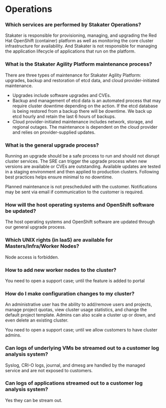 # Operations

### Which services are performed by Stakater Operations?

Stakater is responsible for provisioning, managing, and upgrading the Red Hat OpenShift (container) platform as well as monitoring the core cluster infrastructure for availability. And Stakater is not responsible for managing the application lifecycle of applications that run on the platform.

### What is the Stakater Agility Platform maintenance process?

There are three types of maintenance for Stakater Agility Platform: upgrades, backup and restoration of etcd data, and cloud provider-initiated maintenance.

- Upgrades include software upgrades and CVEs.
- Backup and management of etcd data is an automated process that may require cluster downtime depending on the action. If the etcd database is being restored from a backup there will be downtime. We back up etcd hourly and retain the last 6 hours of backups.
- Cloud provider-initiated maintenance includes network, storage, and regional outages. The maintenance is dependent on the cloud provider and relies on provider-supplied updates.

### What is the general upgrade process?

Running an upgrade should be a safe process to run and should not disrupt cluster services. The SRE can trigger the upgrade process when new versions are available or CVEs are outstanding. Available updates are tested in a staging environment and then applied to production clusters. Following best practices helps ensure minimal to no downtime. 

Planned maintenance is not prescheduled with the customer. Notifications may be sent via email if communication to the customer is required.

### How will the host operating systems and OpenShift software be updated?

The host operating systems and OpenShift software are updated through our general upgrade process.

### Which UNIX rights (in IaaS) are available for Masters/Infra/Worker Nodes?

Node access is forbidden.

### How to add new worker nodes to the cluster?

You need to open a support case; until the feature is added to portal

### How do I make configuration changes to my cluster?

An administrative user has the ability to add/remove users and projects, manage project quotas, view cluster usage statistics, and change the default project template. Admins can also scale a cluster up or down, and even delete an existing cluster.

You need to open a support case; until we allow customers to have cluster admins.

### Can logs of underlying VMs be streamed out to a customer log analysis system?

Syslog, CRI-O logs, journal, and dmesg are handled by the managed service and are not exposed to customers.

### Can logs of applications streamed out to a customer log analysis system?

Yes they can be stream out.
